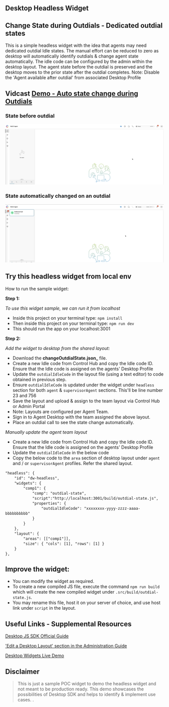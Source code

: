 ## Desktop Headless Widget
## Change State during Outdials - Dedicated outdial states

This is a simple headless widget with the idea that agents may need dedicated outdial Idle states.
The manual effort can be reduced to zero as desktop will automatically identify outdials & change agent state automatically.
The idle code can be configured by the admin within the desktop layout. 
The agent state before the outdial is preserved and the desktop moves to the prior state after the outdial completes.
Note: Disable the 'Agent available after outdial' from associated Desktop Profile

## Vidcast [Demo - Auto state change during Outdials](https://app.vidcast.io/share/29af0e97-e590-4470-8e92-373d0366eaa3)

### State before outdial
![State before dialling out](./snapshots/BeforeOutdial.png)

### State automatically changed on an outdial
![State when outdial is triggered](./snapshots/AfterOutdial.png)


## Try this headless widget from local env

How to run the sample widget:

**Step 1:**

_To use this widget sample, we can run it from localhost_

- Inside this project on your terminal type: `npm install`
- Then inside this project on your terminal type: `npm run dev`
- This should run the app on your localhost:3001

**Step 2:**

_Add the widget to desktop from the shared layout:_

- Download the **changeOutdialState.json_** file.
- Create a new Idle code from Control Hub and copy the Idle code ID. Ensure that the Idle code is assigned on the agents' Desktop Profile
- Update the `outdialIdleCode` in the layout file (using a text editor) to code obtained in previous step. 
- Ensure `outdialIdleCode` is updated under the widget under `headless` section for both `agent` & `supervisorAgent` sections. This'll be line number 23 and 756
- Save the layout and upload & assign to the team layout via Control Hub or Admin Portal
- Note: Layouts are configured per Agent Team.
- Sign in to Agent Desktop with the team assigned the above layout. 
- Place an outdial call to see the state change automatically. 

_Manually update the agent team layout_

- Create a new Idle code from Control Hub and copy the Idle code ID. Ensure that the Idle code is assigned on the agents' Desktop Profile
- Update the `outdialIdleCode` in the below code
- Copy the below code to the `area` section of desktop layout under `agent` and / or `supervisorAgent` profiles. Refer the shared layout.

```
"headless": {
    "id": "dw-headless",
    "widgets": {
        "comp1": {
            "comp": "outdial-state",
            "script":"http://localhost:3001/build/outdial-state.js",
            "properties": {
                "outdialIdleCode": "xxxxxxxx-yyyy-zzzz-aaaa-bbbbbbbbbb"
            }
        }
    },
    "layout": {
        "areas": [["comp1"]],
        "size": { "cols": [1], "rows": [1] }
    }
},
```


## Improve the widget:

- You can modify the widget as required.
- To create a new compiled JS file, execute the command `npm run build` which will create the new compiled widget under `.src/build/outdial-state.js`.
- You may rename this file, host it on your server of choice, and use host link under `script` in the layout.

## Useful Links - Supplemental Resources

[Desktop JS SDK Official Guide](https://developer.webex-cx.com/documentation/guides/desktop)

['Edit a Desktop Layout' section in the Administration Guide](https://help.webex.com/en-us/article/n5595zd/Webex-Contact-Center-Setup-and-Administration-Guide)

[Desktop Widgets Live Demo](https://ciscodevnet.github.io/webex-contact-center-widget-starter/)

## Disclaimer

> This is just a sample POC widget to demo the headless widget and not meant to be production ready.
> This demo showcases the possibilities of Desktop SDK and helps to identify & implement use cases. 
.